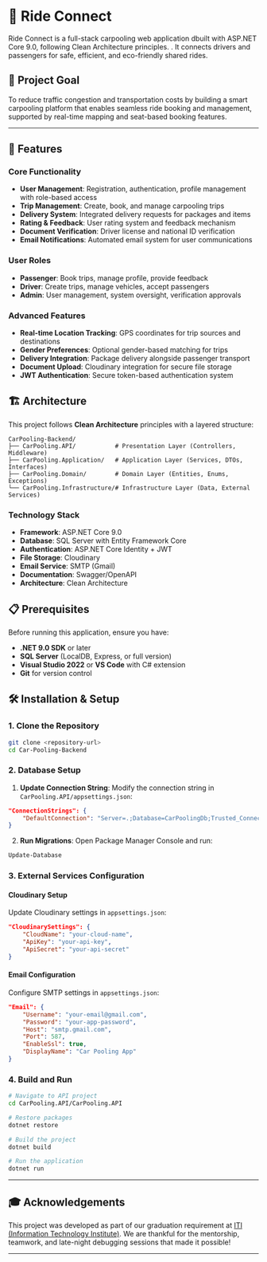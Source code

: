# 🚗 Ride Connect 
Ride Connect is a full-stack carpooling web application dbuilt with ASP.NET Core 9.0, following Clean Architecture principles. . It connects drivers and passengers for safe, efficient, and eco-friendly shared rides.


## 🎯 Project Goal

To reduce traffic congestion and transportation costs by building a smart carpooling platform that enables seamless ride booking and management, supported by real-time mapping and seat-based booking features.

---

## 🚀 Features

### Core Functionality
- **User Management**: Registration, authentication, profile management with role-based access
- **Trip Management**: Create, book, and manage carpooling trips
- **Delivery System**: Integrated delivery requests for packages and items
- **Rating & Feedback**: User rating system and feedback mechanism
- **Document Verification**: Driver license and national ID verification
- **Email Notifications**: Automated email system for user communications

### User Roles
- **Passenger**: Book trips, manage profile, provide feedback
- **Driver**: Create trips, manage vehicles, accept passengers
- **Admin**: User management, system oversight, verification approvals

### Advanced Features
- **Real-time Location Tracking**: GPS coordinates for trip sources and destinations
- **Gender Preferences**: Optional gender-based matching for trips
- **Delivery Integration**: Package delivery alongside passenger transport
- **Document Upload**: Cloudinary integration for secure file storage
- **JWT Authentication**: Secure token-based authentication system

## 🏗️ Architecture

This project follows **Clean Architecture** principles with a layered structure:

```
CarPooling-Backend/
├── CarPooling.API/           # Presentation Layer (Controllers, Middleware)
├── CarPooling.Application/   # Application Layer (Services, DTOs, Interfaces)
├── CarPooling.Domain/        # Domain Layer (Entities, Enums, Exceptions)
└── CarPooling.Infrastructure/# Infrastructure Layer (Data, External Services)
```

### Technology Stack
- **Framework**: ASP.NET Core 9.0
- **Database**: SQL Server with Entity Framework Core
- **Authentication**: ASP.NET Core Identity + JWT
- **File Storage**: Cloudinary
- **Email Service**: SMTP (Gmail)
- **Documentation**: Swagger/OpenAPI
- **Architecture**: Clean Architecture 

## 📋 Prerequisites

Before running this application, ensure you have:

- **.NET 9.0 SDK** or later
- **SQL Server** (LocalDB, Express, or full version)
- **Visual Studio 2022** or **VS Code** with C# extension
- **Git** for version control

## 🛠️ Installation & Setup

### 1. Clone the Repository
```bash
git clone <repository-url>
cd Car-Pooling-Backend
```

### 2. Database Setup
1. **Update Connection String**: Modify the connection string in `CarPooling.API/appsettings.json`:
```json
"ConnectionStrings": {
    "DefaultConnection": "Server=.;Database=CarPoolingDb;Trusted_Connection=True;TrustServerCertificate=True;"
}
```

2. **Run Migrations**: Open Package Manager Console and run:
```bash
Update-Database
```

### 3. External Services Configuration

#### Cloudinary Setup
Update Cloudinary settings in `appsettings.json`:
```json
"CloudinarySettings": {
    "CloudName": "your-cloud-name",
    "ApiKey": "your-api-key",
    "ApiSecret": "your-api-secret"
}
```

#### Email Configuration
Configure SMTP settings in `appsettings.json`:
```json
"Email": {
    "Username": "your-email@gmail.com",
    "Password": "your-app-password",
    "Host": "smtp.gmail.com",
    "Port": 587,
    "EnableSsl": true,
    "DisplayName": "Car Pooling App"
}
```

### 4. Build and Run
```bash
# Navigate to API project
cd CarPooling.API/CarPooling.API

# Restore packages
dotnet restore

# Build the project
dotnet build

# Run the application
dotnet run
```
---

## 🎓 Acknowledgements

This project was developed as part of our graduation requirement at [ITI (Information Technology Institute)](https://www.iti.gov.eg/). 
We are thankful for the mentorship, teamwork, and late-night debugging sessions that made it possible!

---
